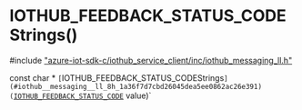 # IOTHUB_FEEDBACK_STATUS_CODEStrings()

\#include ["azure-iot-sdk-c/iothub_service_client/inc/iothub_messaging_ll.h"](../iot-c-ref-iothub-messaging-ll-h.md)  

const char * `[`IOTHUB_FEEDBACK_STATUS_CODEStrings`](#iothub__messaging__ll_8h_1a36f7d7cbd26045dea5ee0862ac26e391)(`[`IOTHUB_FEEDBACK_STATUS_CODE`](#iothub__messaging__ll_8h_1a5b57127ee43a2e8919c3f8225c628498) value)`


